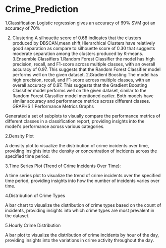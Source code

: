 # Crime_Prediction
1.Classification
Logistic regression gives an accuracy of 69% SVM got an accuracy of 70%

2. Clustering
A silhouette score of 0.68 indicates that the clusters produced by DBSCAN,mean shift,Hierarchical Clusters have relatively good separation as compare to silhouette score of 0.30 that suggests moderate separation among the clusters produced by K-means.
3.Ensemble Classifiers
1.Random Forest Classifier
the model has high precision, recall, and F1-score across multiple classes, with an overall accuracy of 0.97. This suggests that the Random Forest Classifier model performs well on the given dataset.
2.Gradient Boosting
The model has high precision, recall, and F1-score across multiple classes, with an overall accuracy of 0.97. This suggests that the Gradient Boosting Classifier model performs well on the given dataset, similar to the Random Forest Classifier model mentioned earlier. Both models have similar accuracy and performance metrics across different classes.
GRAPHS
1.Performance Metrics Graphs

Generated a set of subplots to visually compare the performance metrics of different classes in a classification report, providing insights into the model's performance across various categories.

2.Density Plot

A density plot to visualize the distribution of crime incidents over time, providing insights into the density or concentration of incidents across the specified time period.

3.Time Series Plot (Trend of Crime Incidents Over Time):

A time series plot to visualize the trend of crime incidents over the specified time period, providing insights into how the number of incidents varies over time.

4.Distribution of Crime Types

A bar chart to visualize the distribution of crime types based on the count of incidents, providing insights into which crime types are most prevalent in the dataset.

5.Hourly Crime Distribution

A bar plot to visualize the distribution of crime incidents by hour of the day, providing insights into the variations in crime activity throughout the day.
